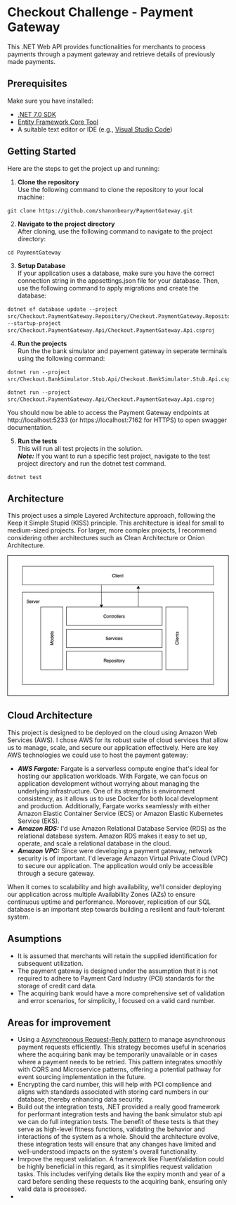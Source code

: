 # Checkout Challenge - Payment Gateway

This .NET Web API provides functionalities for merchants to process payments through a payment gateway and retrieve details of previously made payments.

## Prerequisites

Make sure you have installed:

- [.NET 7.0 SDK](https://dotnet.microsoft.com/download)
- [Entity Framework Core Tool](https://learn.microsoft.com/en-us/ef/core/cli/dotnet#installing-the-tools)
- A suitable text editor or IDE (e.g., [Visual Studio Code](https://code.visualstudio.com/))

## Getting Started

Here are the steps to get the project up and running:

1. **Clone the repository** <br>Use the following command to clone the repository to your local machine:

```
git clone https://github.com/shanonbeary/PaymentGateway.git
```

2. **Navigate to the project directory** <br>
   After cloning, use the following command to navigate to the project directory:

```
cd PaymentGateway
```

3. **Setup Database** <br>
   If your application uses a database, make sure you have the correct connection string in the appsettings.json file for your database. Then, use the following command to apply migrations and create the database:

```
dotnet ef database update --project src/Checkout.PaymentGateway.Repository/Checkout.PaymentGateway.Repository.csproj --startup-project src/Checkout.PaymentGateway.Api/Checkout.PaymentGateway.Api.csproj
```

4. **Run the projects** <br>
   Run the the bank simulator and payement gateway in seperate terminals using the following command:

```
dotnet run --project src/Checkout.BankSimulator.Stub.Api/Checkout.BankSimulator.Stub.Api.csproj
```

```
dotnet run --project src/Checkout.PaymentGateway.Api/Checkout.PaymentGateway.Api.csproj
```

You should now be able to access the Payment Gateway endpoints at http://localhost:5233 (or https://localhost:7162 for HTTPS) to open swagger documentation.

5. **Run the tests** <br>
   This will run all test projects in the solution. <br> **_Note:_** If you want to run a specific test project, navigate to the test project directory and run the dotnet test command.

```
dotnet test
```

## Architecture

This project uses a simple Layered Architecture approach, following the Keep it Simple Stupid (KISS) principle. This architecture is ideal for small to medium-sized projects. For larger, more complex projects, I recommend considering other architectures such as Clean Architecture or Onion Architecture.

![](./PaymentGatewayArchitecture.png)

## Cloud Architecture

This project is designed to be deployed on the cloud using Amazon Web Services (AWS). I chose AWS for its robust suite of cloud services that allow us to manage, scale, and secure our application effectively. Here are key AWS technologies we could use to host the payment gateway:

- **_AWS Fargate:_** Fargate is a serverless compute engine that's ideal for hosting our application workloads. With Fargate, we can focus on application development without worrying about managing the underlying infrastructure. One of its strengths is environment consistency, as it allows us to use Docker for both local development and production. Additionally, Fargate works seamlessly with either Amazon Elastic Container Service (ECS) or Amazon Elastic Kubernetes Service (EKS).
- **_Amazon RDS:_** I'd use Amazon Relational Database Service (RDS) as the relational database system. Amazon RDS makes it easy to set up, operate, and scale a relational database in the cloud.
- **_Amazon VPC:_** Since were developing a payment gateway, network security is of important. I'd leverage Amazon Virtual Private Cloud (VPC) to secure our application. The application would only be accessible through a secure gateway.

When it comes to scalability and high availability, we'll consider deploying our application across multiple Availability Zones (AZs) to ensure continuous uptime and performance. Moreover, replication of our SQL database is an important step towards building a resilient and fault-tolerant system.

## Asumptions

- It is assumed that merchants will retain the supplied identification for subsequent utilization.
- The payment gateway is designed under the assumption that it is not required to adhere to Payment Card Industry (PCI) standards for the storage of credit card data.
- The acquiring bank would have a more comprehensive set of validation and error scenarios, for simplicity, I focused on a valid card number.

## Areas for improvement

- Using a [Asynchronous Request-Reply pattern](https://learn.microsoft.com/en-us/azure/architecture/patterns/async-request-reply) to manage asynchronous payment requests efficiently. This strategy becomes useful in scenarios where the acquiring bank may be temporarily unavailable or in cases where a payment needs to be retried. This pattern integrates smoothly with CQRS and Microservice patterns, offering a potential pathway for event sourcing implementation in the future.
- Encrypting the card number, this will help with PCI complience and aligns with standards associated with storing card numbers in our database, thereby enhancing data security.
- Build out the integration tests, .NET provided a really good framework for performant integration tests and having the bank simulator stub api we can do full integration tests. The benefit of these tests is that they serve as high-level fitness functions, validating the behavior and interactions of the system as a whole. Should the architecture evolve, these integration tests will ensure that any changes have limited and well-understood impacts on the system's overall functionality.
- Imrpove the request validation. A framework like FluentValidation could be highly beneficial in this regard, as it simplifies request validation tasks. This includes verifying details like the expiry month and year of a card before sending these requests to the acquiring bank, ensuring only valid data is processed.
-
